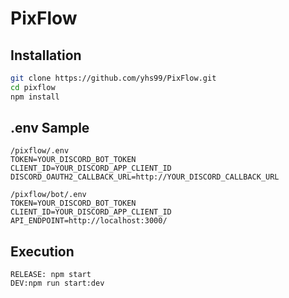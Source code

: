 # PixFlow
## Installation
```bash
git clone https://github.com/yhs99/PixFlow.git
cd pixflow
npm install
```
## .env Sample
```
/pixflow/.env
TOKEN=YOUR_DISCORD_BOT_TOKEN
CLIENT_ID=YOUR_DISCORD_APP_CLIENT_ID
DISCORD_OAUTH2_CALLBACK_URL=http://YOUR_DISCORD_CALLBACK_URL

/pixflow/bot/.env
TOKEN=YOUR_DISCORD_BOT_TOKEN
CLIENT_ID=YOUR_DISCORD_APP_CLIENT_ID
API_ENDPOINT=http://localhost:3000/
```
## Execution
```
RELEASE: npm start
DEV:npm run start:dev
```
